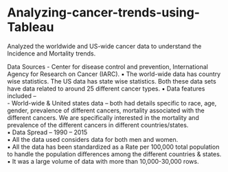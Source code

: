 # Analyzing-cancer-trends-using-Tableau
Analyzed the worldwide and US-wide cancer data to understand the Incidence and Mortality trends.

Data Sources - Center for disease control and prevention, International Agency for Research on Cancer (IARC). 
▪ The world-wide data has country wise statistics. The US data has state wise statistics. Both these data sets have data related to around 25 different cancer types. 
▪ Data features included –  
       - World-wide & United states data – both had details specific to race, age, gender, prevalence of different cancers, mortality              associated with the different cancers. We are specifically interested in the mortality and prevalence of the different cancers in          different countries/states.   
▪ Data Spread – 1990 – 2015  
▪ All the data used considers data for both men and women.  
▪ All the data has been standardized as a Rate per 100,000 total population to handle the population differences among the different countries & states. 
▪ It was a large volume of data with more than 10,000-30,000 rows.  
